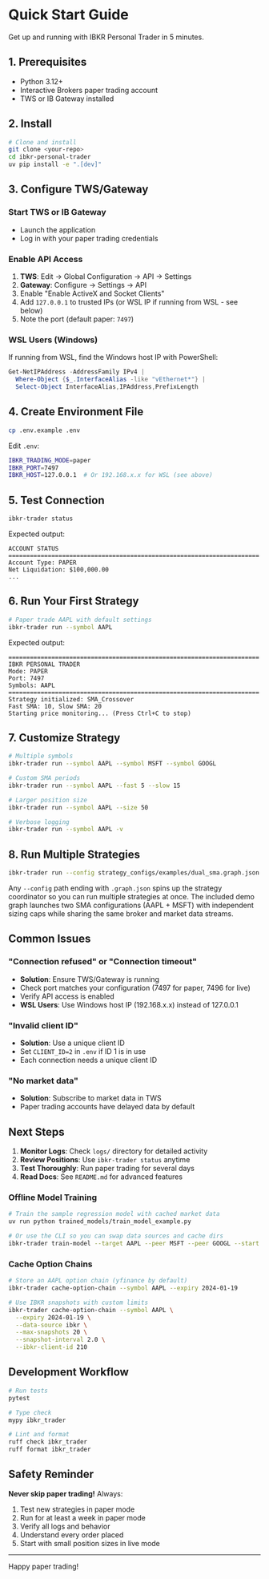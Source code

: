 # Quick Start Guide

Get up and running with IBKR Personal Trader in 5 minutes.

## 1. Prerequisites

- Python 3.12+
- Interactive Brokers paper trading account
- TWS or IB Gateway installed

## 2. Install

```bash
# Clone and install
git clone <your-repo>
cd ibkr-personal-trader
uv pip install -e ".[dev]"
```

## 3. Configure TWS/Gateway

### Start TWS or IB Gateway
- Launch the application
- Log in with your paper trading credentials

### Enable API Access
1. **TWS**: Edit → Global Configuration → API → Settings
2. **Gateway**: Configure → Settings → API
3. Enable "Enable ActiveX and Socket Clients"
4. Add `127.0.0.1` to trusted IPs (or WSL IP if running from WSL - see below)
5. Note the port (default paper: `7497`)

### WSL Users (Windows)
If running from WSL, find the Windows host IP with PowerShell:
```powershell
Get-NetIPAddress -AddressFamily IPv4 |
  Where-Object {$_.InterfaceAlias -like "vEthernet*"} |
  Select-Object InterfaceAlias,IPAddress,PrefixLength
```

## 4. Create Environment File

```bash
cp .env.example .env
```

Edit `.env`:
```bash
IBKR_TRADING_MODE=paper
IBKR_PORT=7497
IBKR_HOST=127.0.0.1  # Or 192.168.x.x for WSL (see above)
```

## 5. Test Connection

```bash
ibkr-trader status
```

Expected output:
```
ACCOUNT STATUS
======================================================================
Account Type: PAPER
Net Liquidation: $100,000.00
...
```

## 6. Run Your First Strategy

```bash
# Paper trade AAPL with default settings
ibkr-trader run --symbol AAPL
```

Expected output:
```
======================================================================
IBKR PERSONAL TRADER
Mode: PAPER
Port: 7497
Symbols: AAPL
======================================================================
Strategy initialized: SMA_Crossover
Fast SMA: 10, Slow SMA: 20
Starting price monitoring... (Press Ctrl+C to stop)
```

## 7. Customize Strategy

```bash
# Multiple symbols
ibkr-trader run --symbol AAPL --symbol MSFT --symbol GOOGL

# Custom SMA periods
ibkr-trader run --symbol AAPL --fast 5 --slow 15

# Larger position size
ibkr-trader run --symbol AAPL --size 50

# Verbose logging
ibkr-trader run --symbol AAPL -v
```

## 8. Run Multiple Strategies

```bash
ibkr-trader run --config strategy_configs/examples/dual_sma.graph.json
```

Any `--config` path ending with `.graph.json` spins up the strategy coordinator so you
can run multiple strategies at once. The included demo graph launches two SMA
configurations (AAPL + MSFT) with independent sizing caps while sharing the same broker
and market data streams.

## Common Issues

### "Connection refused" or "Connection timeout"
- **Solution**: Ensure TWS/Gateway is running
- Check port matches your configuration (7497 for paper, 7496 for live)
- Verify API access is enabled
- **WSL Users**: Use Windows host IP (192.168.x.x) instead of 127.0.0.1

### "Invalid client ID"
- **Solution**: Use a unique client ID
- Set `CLIENT_ID=2` in `.env` if ID 1 is in use
- Each connection needs a unique client ID

### "No market data"
- **Solution**: Subscribe to market data in TWS
- Paper trading accounts have delayed data by default

## Next Steps

1. **Monitor Logs**: Check `logs/` directory for detailed activity
2. **Review Positions**: Use `ibkr-trader status` anytime
3. **Test Thoroughly**: Run paper trading for several days
4. **Read Docs**: See `README.md` for advanced features

### Offline Model Training

```bash
# Train the sample regression model with cached market data
uv run python trained_models/train_model_example.py

# Or use the CLI so you can swap data sources and cache dirs
ibkr-trader train-model --target AAPL --peer MSFT --peer GOOGL --start 2023-01-01 --end 2024-01-01
```

### Cache Option Chains

```bash
# Store an AAPL option chain (yfinance by default)
ibkr-trader cache-option-chain --symbol AAPL --expiry 2024-01-19

# Use IBKR snapshots with custom limits
ibkr-trader cache-option-chain --symbol AAPL \
  --expiry 2024-01-19 \
  --data-source ibkr \
  --max-snapshots 20 \
  --snapshot-interval 2.0 \
  --ibkr-client-id 210
```

## Development Workflow

```bash
# Run tests
pytest

# Type check
mypy ibkr_trader

# Lint and format
ruff check ibkr_trader
ruff format ibkr_trader
```

## Safety Reminder

**Never skip paper trading!** Always:

1. Test new strategies in paper mode
2. Run for at least a week in paper mode
3. Verify all logs and behavior
4. Understand every order placed
5. Start with small position sizes in live mode

---

Happy paper trading!
